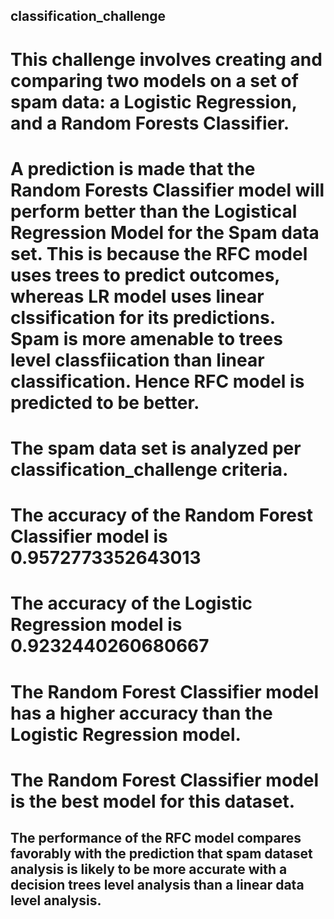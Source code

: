 ##  classification_challenge

# This challenge involves creating and comparing two models on a set of spam data: a Logistic Regression, and a Random Forests Classifier. 

# A prediction is made that the Random Forests Classifier model will perform better than the Logistical Regression Model for the Spam data set.  This is because the RFC model uses trees to predict outcomes, whereas LR model uses linear clssification for its predictions.  Spam is more amenable to trees level classfiication than linear classification.  Hence RFC model is predicted to be better.

# The spam data set is analyzed per classification_challenge criteria.

# The accuracy of the Random Forest Classifier model is 0.9572773352643013

# The accuracy of the Logistic Regression model is 0.9232440260680667

# The Random Forest Classifier model has a higher accuracy than the Logistic Regression model.

# The Random Forest Classifier model is the best model for this dataset.

## The performance of the RFC model compares favorably with the prediction that spam dataset analysis is likely to be more accurate with a decision trees level analysis than a linear data level analysis.  

